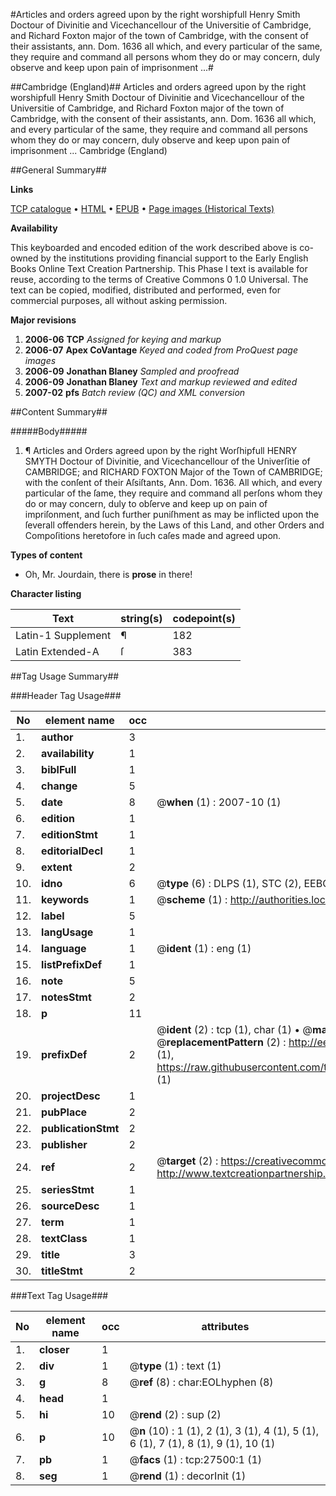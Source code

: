 #Articles and orders agreed upon by the right worshipfull Henry Smith Doctour of Divinitie and Vicechancellour of the Universitie of Cambridge, and Richard Foxton major of the town of Cambridge, with the consent of their assistants, ann. Dom. 1636 all which, and every particular of the same, they require and command all persons whom they do or may concern, duly observe and keep upon pain of imprisonment ...#

##Cambridge (England)##
Articles and orders agreed upon by the right worshipfull Henry Smith Doctour of Divinitie and Vicechancellour of the Universitie of Cambridge, and Richard Foxton major of the town of Cambridge, with the consent of their assistants, ann. Dom. 1636 all which, and every particular of the same, they require and command all persons whom they do or may concern, duly observe and keep upon pain of imprisonment ...
Cambridge (England)

##General Summary##

**Links**

[TCP catalogue](http://www.ota.ox.ac.uk/tcp/)  • 
[HTML](http://tei.it.ox.ac.uk/tcp/Texts-HTML/free/A17/A17771.html)  • 
[EPUB](http://tei.it.ox.ac.uk/tcp/Texts-EPUB/free/A17/A17771.epub) • 
[Page images (Historical Texts)](https://data.historicaltexts.jisc.ac.uk/view?pubId=eebo-24295580e&pageId=eebo-24295580e-27500-1)

**Availability**

This keyboarded and encoded edition of the
	       work described above is co-owned by the institutions
	       providing financial support to the Early English Books
	       Online Text Creation Partnership. This Phase I text is
	       available for reuse, according to the terms of Creative
	       Commons 0 1.0 Universal. The text can be copied,
	       modified, distributed and performed, even for
	       commercial purposes, all without asking permission.

**Major revisions**

1. __2006-06__ __TCP__ *Assigned for keying and markup*
1. __2006-07__ __Apex CoVantage__ *Keyed and coded from ProQuest page images*
1. __2006-09__ __Jonathan Blaney__ *Sampled and proofread*
1. __2006-09__ __Jonathan Blaney__ *Text and markup reviewed and edited*
1. __2007-02__ __pfs__ *Batch review (QC) and XML conversion*

##Content Summary##

#####Body#####

1. ¶ Articles and Orders agreed upon by the right Worſhipfull HENRY SMYTH Doctour of Divinitie, and Vicechancellour of the Univerſitie of CAMBRIDGE; and RICHARD FOXTON Major of the Town of CAMBRIDGE; with the conſent of their Aſsiſtants, Ann. Dom. 1636. All which, and every particular of the ſame, they require and command all perſons whom they do or may concern, duly to obſerve and keep up on pain of impriſonment, and ſuch further puniſhment as may be inflicted upon the ſeverall offenders herein, by the Laws of this Land, and other Orders and Compoſitions heretofore in ſuch caſes made and agreed upon.

**Types of content**

  * Oh, Mr. Jourdain, there is **prose** in there!

**Character listing**


|Text|string(s)|codepoint(s)|
|---|---|---|
|Latin-1 Supplement|¶|182|
|Latin Extended-A|ſ|383|

##Tag Usage Summary##

###Header Tag Usage###

|No|element name|occ|attributes|
|---|---|---|---|
|1.|__author__|3||
|2.|__availability__|1||
|3.|__biblFull__|1||
|4.|__change__|5||
|5.|__date__|8| @__when__ (1) : 2007-10 (1)|
|6.|__edition__|1||
|7.|__editionStmt__|1||
|8.|__editorialDecl__|1||
|9.|__extent__|2||
|10.|__idno__|6| @__type__ (6) : DLPS (1), STC (2), EEBO-CITATION (1), OCLC (1), VID (1)|
|11.|__keywords__|1| @__scheme__ (1) : http://authorities.loc.gov/ (1)|
|12.|__label__|5||
|13.|__langUsage__|1||
|14.|__language__|1| @__ident__ (1) : eng (1)|
|15.|__listPrefixDef__|1||
|16.|__note__|5||
|17.|__notesStmt__|2||
|18.|__p__|11||
|19.|__prefixDef__|2| @__ident__ (2) : tcp (1), char (1)  •  @__matchPattern__ (2) : ([0-9\-]+):([0-9IVX]+) (1), (.+) (1)  •  @__replacementPattern__ (2) : http://eebo.chadwyck.com/downloadtiff?vid=$1&page=$2 (1), https://raw.githubusercontent.com/textcreationpartnership/Texts/master/tcpchars.xml#$1 (1)|
|20.|__projectDesc__|1||
|21.|__pubPlace__|2||
|22.|__publicationStmt__|2||
|23.|__publisher__|2||
|24.|__ref__|2| @__target__ (2) : https://creativecommons.org/publicdomain/zero/1.0/ (1), http://www.textcreationpartnership.org/docs/. (1)|
|25.|__seriesStmt__|1||
|26.|__sourceDesc__|1||
|27.|__term__|1||
|28.|__textClass__|1||
|29.|__title__|3||
|30.|__titleStmt__|2||


###Text Tag Usage###

|No|element name|occ|attributes|
|---|---|---|---|
|1.|__closer__|1||
|2.|__div__|1| @__type__ (1) : text (1)|
|3.|__g__|8| @__ref__ (8) : char:EOLhyphen (8)|
|4.|__head__|1||
|5.|__hi__|10| @__rend__ (2) : sup (2)|
|6.|__p__|10| @__n__ (10) : 1 (1), 2 (1), 3 (1), 4 (1), 5 (1), 6 (1), 7 (1), 8 (1), 9 (1), 10 (1)|
|7.|__pb__|1| @__facs__ (1) : tcp:27500:1 (1)|
|8.|__seg__|1| @__rend__ (1) : decorInit (1)|
